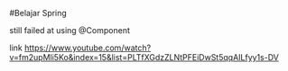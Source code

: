 #Belajar Spring

still failed at using @Component

link https://www.youtube.com/watch?v=fm2upMli5Ko&index=15&list=PLTfXGdzZLNtPFEiDwSt5qqAILfyy1s-DV